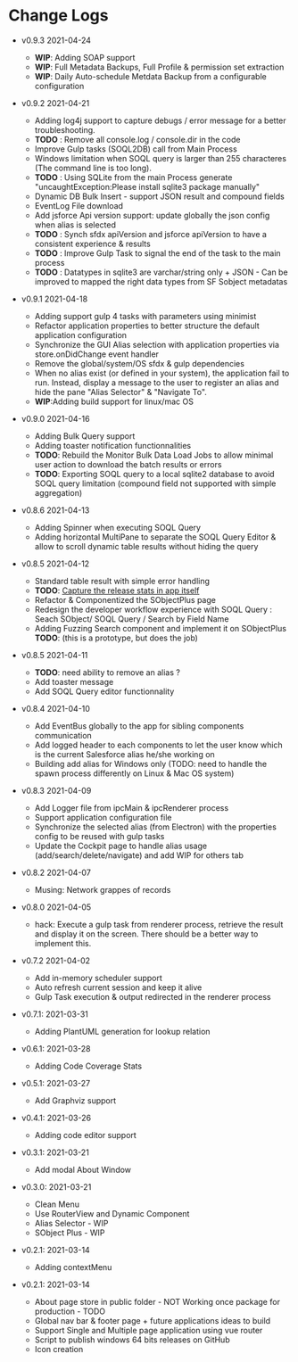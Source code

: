 # Change Logs
* v0.9.3 2021-04-24
  * __WIP__: Adding SOAP support
  * __WIP__: Full Metadata Backups, Full Profile & permission set extraction
  * __WIP__: Daily Auto-schedule Metdata Backup from a configurable configuration

* v0.9.2 2021-04-21
  * Adding log4j support to capture debugs / error message for a better troubleshooting. 
  * __TODO__ : Remove all console.log / console.dir in the code 
  * Improve Gulp tasks (SOQL2DB) call from Main Process
  * Windows limitation when SOQL query is larger than 255 characteres (The command line is too long).
  * __TODO__ : Using SQLite from the main Process generate "uncaughtException:Please install sqlite3 package manually"
  * Dynamic DB Bulk Insert - support JSON result and compound fields
  * EventLog File download
  * Add jsforce Api version support: update globally the json config when alias is selected 
  * __TODO__ : Synch sfdx apiVersion and jsforce apiVersion to have a consistent experience & results
  * __TODO__ : Improve Gulp Task to signal the end of the task to the main process 
  * __TODO__ : Datatypes in sqlite3 are varchar/string only + JSON - Can be improved to mapped the right data types from SF Sobject metadatas

* v0.9.1 2021-04-18
  * Adding support gulp 4 tasks with parameters using minimist
  * Refactor application properties to better structure the default application configuration
  * Synchronize the GUI Alias selection with application properties via store.onDidChange event handler
  * Remove the global/system/OS sfdx & gulp dependencies
  * When no alias exist (or defined in your system), the application fail to run. Instead, display a message to the user to register an alias and hide the pane "Alias Selector" & "Navigate To".
  * __WIP__:Adding build support for linux/mac OS

* v0.9.0 2021-04-16
  * Adding Bulk Query support
  * Adding toaster notification functionnalities
  * __TODO__: Rebuild the Monitor Bulk Data Load Jobs to allow minimal user action to download the batch results or errors
  * __TODO__: Exporting SOQL query to a local sqlite2 database to avoid SOQL query limitation (compound field not supported with simple aggregation)
  
* v0.8.6 2021-04-13
  * Adding Spinner when executing SOQL Query
  * Adding horizontal MultiPane to separate the SOQL Query Editor & allow to scroll dynamic table results without hiding the query

* v0.8.5 2021-04-12
  * Standard table result with simple error handling
  * __TODO__: [Capture the release stats in app itself](https://tooomm.github.io/github-release-stats/?username=mokchend&repository=mysfpal-builds)
  * Refactor & Componentized the SObjectPlus page
  * Redesign the developer workflow experience with SOQL Query : Seach SObject/ SOQL Query / Search by Field Name
  * Adding Fuzzing Search component and implement it on SObjectPlus __TODO__: (this is a prototype, but does the job)

* v0.8.5 2021-04-11
  * __TODO__: need ability to remove an alias ?
  * Add toaster message
  * Add SOQL Query editor functionnality

* v0.8.4 2021-04-10
  * Add EventBus globally to the app for sibling components communication
  * Add logged header to each components to let the user know which is the current Salesforce alias he/she working on 
  * Building add alias for Windows only (TODO: need to handle the spawn process differently on Linux & Mac OS system)

* v0.8.3 2021-04-09
  * Add Logger file from ipcMain & ipcRenderer process
  * Support application configuration file
  * Synchronize the selected alias (from Electron) with the properties config to be reused with gulp tasks
  * Update the Cockpit page to handle alias usage (add/search/delete/navigate) and add WIP for others tab

* v0.8.2 2021-04-07
  * Musing: Network grappes of records

* v0.8.0 2021-04-05
  * hack: Execute a gulp task from renderer process, retrieve the result and display it on the screen. There should be a better way to implement this.

* v0.7.2 2021-04-02
  * Add in-memory scheduler support
  * Auto refresh current session and keep it alive
  * Gulp Task execution & output redirected in the renderer process

* v0.7.1: 2021-03-31
  * Adding PlantUML generation for lookup relation

* v0.6.1: 2021-03-28
  * Adding Code Coverage Stats

* v0.5.1: 2021-03-27
  * Add Graphviz support

* v0.4.1: 2021-03-26
  * Adding code editor support

* v0.3.1: 2021-03-21
  * Add modal About Window

* v0.3.0: 2021-03-21
  * Clean Menu
  * Use RouterView and Dynamic Component
  * Alias Selector - WIP
  * SObject Plus - WIP

* v0.2.1: 2021-03-14
  * Adding contextMenu 
  
* v0.2.1: 2021-03-14
  * About page store in public folder - NOT Working once package for production - TODO
  * Global nav bar & footer page + future applications ideas to build
  * Support Single and Multiple page application using vue router
  * Script to publish windows 64 bits releases on GitHub
  * Icon creation
  
